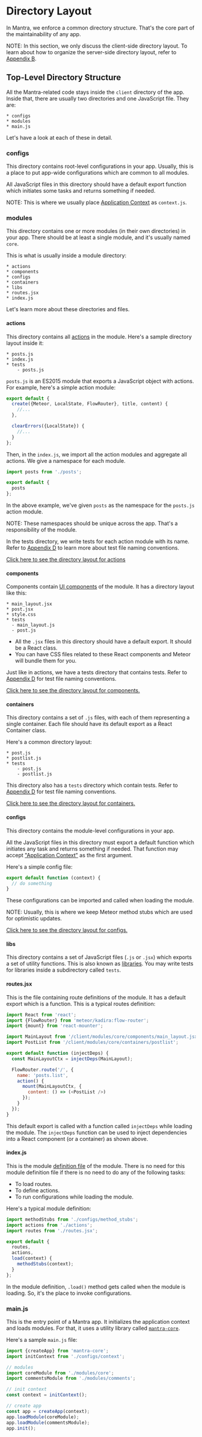 # Directory Layout

In Mantra, we enforce a common directory structure. That's the core part of the maintainability of any app.

NOTE: In this section, we only discuss the client-side directory layout. To learn about how to organize the server-side directory layout, refer to [Appendix B](#sec-Appendix-Server-Side-Directory-Layout).

## Top-Level Directory Structure

All the Mantra-related code stays inside the `client` directory of the app. Inside that, there are usually two directories and one JavaScript file. They are:

```
* configs
* modules
* main.js
```

Let's have a look at each of these in detail.

### configs

This directory contains root-level configurations in your app. Usually, this is a place to put app-wide configurations which are common to all modules.

All JavaScript files in this directory should have a default export function which initiates some tasks and returns something if needed.

NOTE: This is where we usually place [Application Context](#sec-Application-Context) as `context.js`.

### modules

This directory contains one or more modules (in their own directories) in your app. There should be at least a single module, and it's usually named `core`.

This is what is usually inside a module directory:

```
* actions
* components
* configs
* containers
* libs
* routes.jsx
* index.js
```

Let's learn more about these directories and files.

#### actions

This directory contains all [actions](#sec-Actions) in the module. Here's a sample directory layout inside it:

```
* posts.js
* index.js
* tests
    - posts.js
```

`posts.js` is an ES2015 module that exports a JavaScript object with actions. For example, here's a simple action module:

```js
export default {
  create({Meteor, LocalState, FlowRouter}, title, content) {
    //...
  },

  clearErrors({LocalState}) {
    //...
  }
};
```

Then, in the `index.js`, we import all the action modules and aggregate all actions. We give a namespace for each module.

```js
import posts from './posts';

export default {
  posts
};
```

In the above example, we've given `posts` as the namespace for the `posts.js` action module.

NOTE: These namespaces should be unique across the app. That's a responsibility of the module.

In the tests directory, we write tests for each action module with its name. Refer to [Appendix D](#sec-Appendix-File-Naming-Conventions) to learn more about test file naming conventions.

[Click here to see the directory layout for actions](https://github.com/mantrajs/mantra-sample-blog-app/tree/master/client/modules/core/actions)

#### components

Components contain [UI components](#sec-React-as-the-UI) of the module. It has a directory layout like this:

```
* main_layout.jsx
* post.jsx
* style.css
* tests
  - main_layout.js
  - post.js
```

* All the `.jsx` files in this directory should have a default export. It should be a React class.
* You can have CSS files related to these React components and Meteor will bundle them for you.

Just like in actions, we have a tests directory that contains tests. Refer to [Appendix D](#sec-Appendix-File-Naming-Conventionssec-Appendix-File-Naming-Conventions) for test file naming conventions.

[Click here to see the directory layout for components.](https://github.com/mantrajs/mantra-sample-blog-app/tree/master/client/modules/core/components)

#### containers

This directory contains a set of `.js` files, with each of them representing a single container. Each file should have its default export as a React Container class.

Here's a common directory layout:

```
* post.js
* postlist.js
* tests
    - post.js
    - postlist.js
```

This directory also has a `tests` directory which contain tests. Refer to [Appendix D](#sec-Appendix-File-Naming-Conventions) for test file naming conventions.

[Click here to see the directory layout for containers.](https://github.com/mantrajs/mantra-sample-blog-app/tree/master/client/modules/core/containers)

#### configs

This directory contains the module-level configurations in your app.

All the JavaScript files in this directory must export a default function which initiates any task and returns something if needed. That function may accept ["Application Context"](#sec-Application-Context) as the first argument.

Here's a simple config file:

```js
export default function (context) {
  // do something
}
```

These configurations can be imported and called when loading the module.

NOTE: Usually, this is where we keep Meteor method stubs which are used for optimistic updates.

[Click here to see the directory layout for configs.](https://github.com/mantrajs/mantra-sample-blog-app/tree/master/client/modules/core/configs)

#### libs

This directory contains a set of JavaScript files (`.js` or `.jsx`) which exports a set of utility functions. This is also known as [libraries](#sec-Libraries). You may write tests for libraries inside a subdirectory called `tests`.

#### routes.jsx

This is the file containing route definitions of the module. It has a default export which is a function. This is a typical routes definition:

```js
import React from 'react';
import {FlowRouter} from 'meteor/kadira:flow-router';
import {mount} from 'react-mounter';

import MainLayout from '/client/modules/core/components/main_layout.jsx';
import PostList from '/client/modules/core/containers/postlist';

export default function (injectDeps) {
  const MainLayoutCtx = injectDeps(MainLayout);

  FlowRouter.route('/', {
    name: 'posts.list',
    action() {
      mount(MainLayoutCtx, {
        content: () => (<PostList />)
      });
    }
  });
}
```

This default export is called with a function called `injectDeps` while loading the module. The `injectDeps` function can be used to inject dependencies into a React component (or a container) as shown above.

#### index.js

This is the module [definition file](#sec-Module-Definition) of the module. There is no need for this module definition file if there is no need to do any of the following tasks:

* To load routes.
* To define actions.
* To run configurations while loading the module.

Here's a typical module definition:

```js
import methodStubs from './configs/method_stubs';
import actions from './actions';
import routes from './routes.jsx';

export default {
  routes,
  actions,
  load(context) {
    methodStubs(context);
  }
};
```

In the module definition, `.load()` method gets called when the module is loading. So, it's the place to invoke configurations.

### main.js

This is the entry point of a Mantra app. It initializes the application context and loads modules. For that, it uses a utility library called [`mantra-core`](https://github.com/mantrajs/mantra-core).

Here's a sample `main.js` file:

```js
import {createApp} from 'mantra-core';
import initContext from './configs/context';

// modules
import coreModule from './modules/core';
import commentsModule from './modules/comments';

// init context
const context = initContext();

// create app
const app = createApp(context);
app.loadModule(coreModule);
app.loadModule(commentsModule);
app.init();
```
